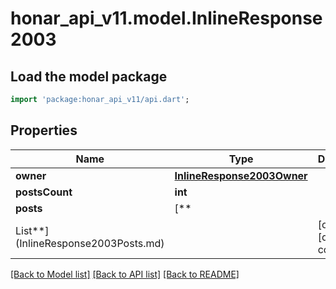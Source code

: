 # honar_api_v11.model.InlineResponse2003

## Load the model package
```dart
import 'package:honar_api_v11/api.dart';
```

## Properties

Name | Type | Description | Notes
------------ | ------------- | ------------- | -------------
**owner** | [**InlineResponse2003Owner**](InlineResponse2003Owner.md) |  | [optional]
**postsCount** | **int** |  | [optional]
**posts** | [**
List<InlineResponse2003Posts>**](InlineResponse2003Posts.md) |  | [optional] [default to const []]

[[Back to Model list]](../README.md#documentation-for-models) [[Back to API list]](../README.md#documentation-for-api-endpoints) [[Back to README]](../README.md)


